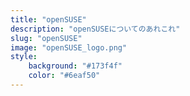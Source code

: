 ```yaml
---
title: "openSUSE"
description: "openSUSEについてのあれこれ"
slug: "openSUSE"
image: "openSUSE_logo.png"
style:
    background: "#173f4f"
    color: "#6eaf50"
---
```

